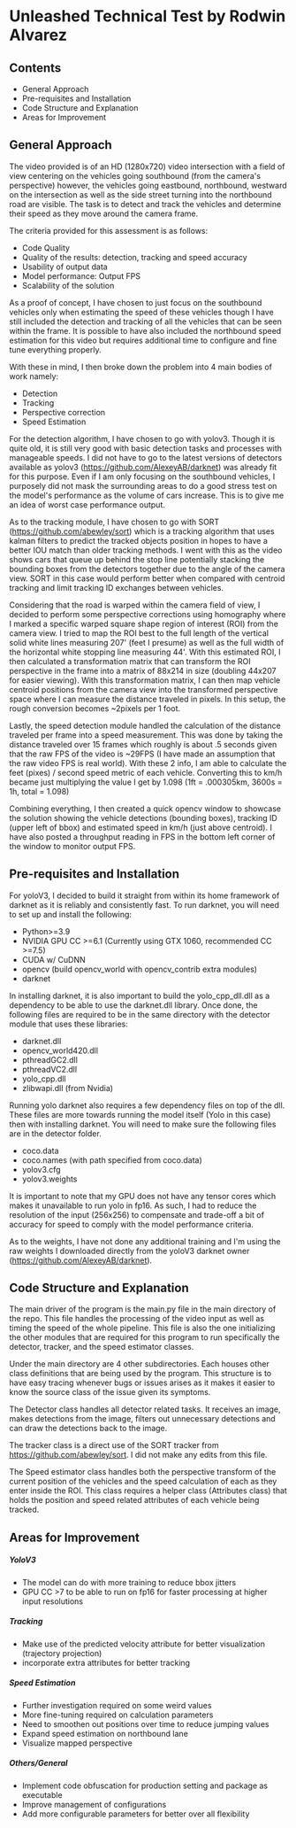 # Unleashed Technical Test by Rodwin Alvarez
## Contents
- General Approach
- Pre-requisites and Installation
- Code Structure and Explanation
- Areas for Improvement

## General Approach
The video provided is of an HD (1280x720) video intersection with a field of view centering on the vehicles going southbound
(from the camera's perspective) however, the vehicles going eastbound, northbound, westward on the 
intersection as well as the side street turning into the northbound road are visible. The task is to 
detect and track the vehicles and determine their speed as they move around the camera frame. 

The criteria provided for this assessment is as follows:
- Code Quality
- Quality of the results: detection, tracking and speed accuracy
- Usability of output data
- Model performance: Output FPS
- Scalability of the solution

As a proof of concept, I have chosen to just focus on the southbound vehicles only when estimating the speed 
of these vehicles though I have still included the detection and tracking of all the vehicles that can be
seen within the frame. It is possible to have also included the northbound speed estimation for this video 
but requires additional time to configure and fine tune everything properly.

With these in mind, I then broke down the problem into 4 main bodies of work namely:
- Detection
- Tracking
- Perspective correction
- Speed Estimation

For the detection algorithm, I have chosen to go with yolov3. Though it is quite old, it is still very good
with basic detection tasks and processes with manageable speeds. I did not have to go to the latest versions
of detectors available as yolov3 (https://github.com/AlexeyAB/darknet) was already fit for this purpose. 
Even if I am only focusing on the southbound vehicles, I purposely did not mask the surrounding areas to do 
a good stress test on the model's performance as the volume of cars increase. This is to give me an idea of
worst case performance output.

As to the tracking module, I have chosen to go with SORT (https://github.com/abewley/sort) which is a tracking
algorithm that uses kalman filters to predict the tracked objects position in hopes to have a better IOU
match than older tracking methods. I went with this as the video shows cars that queue up behind the stop
line potentially stacking the bounding boxes from the detectors together due to the angle of the camera
view. SORT in this case would perform better when compared with centroid tracking and limit tracking ID 
exchanges between vehicles.

Considering that the road is warped within the camera field of view, I decided to perform some perspective
corrections using homography where I marked a specific warped square shape region of interest (ROI) from the 
camera view. I tried to map the ROI best to the full length of the vertical solid white lines measuring 207' 
(feet I presume) as well as the full width of the horizontal white stopping line measuring 44'. With this 
estimated ROI, I then calculated a transformation matrix that can transform the ROI perspective in the frame 
into a matrix of 88x214 in size (doubling 44x207 for easier viewing). With this transformation matrix, I can 
then map vehicle centroid positions from the camera view into the transformed perspective space where I can
measure the distance traveled in pixels. In this setup, the rough conversion becomes ~2pixels per 1 foot.

Lastly, the speed detection module handled the calculation of the distance traveled per frame into a speed
measurement. This was done by taking the distance traveled over 15 frames which roughly is about .5 seconds
given that the raw FPS of the video is ~29FPS (I have made an assumption that the raw video FPS is real 
world). With these 2 info, I am able to calculate the feet (pixes) / second speed metric of each vehicle. 
Converting this to km/h became just multiplying the value I get by 1.098 (1ft = .000305km, 3600s = 1h, total 
= 1.098)

Combining everything, I then created a quick opencv window to showcase the solution showing the vehicle 
detections (bounding boxes), tracking ID (upper left of bbox) and estimated speed in km/h (just above 
centroid). I have also posted a throughput reading in FPS in the bottom left corner of the window to monitor
output FPS. 

## Pre-requisites and Installation
For yoloV3, I decided to build it straight from within its home framework of darknet as it is reliably and 
consistently fast. To run darknet, you will need to set up and install the following:
- Python>=3.9
- NVIDIA GPU CC >=6.1 (Currently using GTX 1060, recommended CC >=7.5)
- CUDA w/ CuDNN
- opencv (build opencv_world with opencv_contrib extra modules)
- darknet

In installing darknet, it is also important to build the yolo_cpp_dll.dll as a dependency to be able to use 
the darknet.dll library. Once done, the following files are required to be in the same directory with the 
detector module that uses these libraries:
- darknet.dll
- opencv_world420.dll
- pthreadGC2.dll
- pthreadVC2.dll
- yolo_cpp.dll
- zlibwapi.dll (from Nvidia)

Running yolo darknet also requires a few dependency files on top of the dll. These files are more towards running
the model itself (Yolo in this case) then with installing darknet. You will need to make sure the following 
files are in the detector folder.
- coco.data
- coco.names (with path specified from coco.data)
- yolov3.cfg
- yolov3.weights

It is important to note that my GPU does not have any tensor cores which makes it unavailable to run yolo
in fp16. As such, I had to reduce the resolution of the input (256x256) to compensate and trade-off a bit of 
accuracy for speed to comply with the model performance criteria.

As to the weights, I have not done any additional training and I'm using the raw weights I downloaded 
directly from the yoloV3 darknet owner (https://github.com/AlexeyAB/darknet).

## Code Structure and Explanation
The main driver of the program is the main.py file in the main directory of the repo. This file handles the 
processing of the video input as well as timing the speed of the whole pipeline. This file is also the one
initializing the other modules that are required for this program to run specifically the detector, tracker, 
and the speed estimator classes. 

Under the main directory are 4 other subdirectories. Each houses other class definitions that are being used
by the program. This structure is to have easy tracing whenever bugs or issues arises as it makes it easier
to know the source class of the issue given its symptoms.

The Detector class handles all detector related tasks. It receives an image, makes detections from the image,
filters out unnecessary detections and can draw the detections back to the image. 

The tracker class is a direct use of the SORT tracker from https://github.com/abewley/sort. I did not make 
any edits from this file. 

The Speed estimator class handles both the perspective transform of the current position of the vehicles
and the speed calculation of each as they enter inside the ROI. This class requires a helper class
(Attributes class) that holds the position and speed related attributes of each vehicle being tracked. 

## Areas for Improvement
##### YoloV3
- The model can do with more training to reduce bbox jitters
- GPU CC >7 to be able to run on fp16 for faster processing at higher input resolutions

##### Tracking
- Make use of the predicted velocity attribute for better visualization (trajectory projection)
- incorporate extra attributes for better tracking

##### Speed Estimation
- Further investigation required on some weird values
- More fine-tuning required on calculation parameters
- Need to smoothen out positions over time to reduce jumping values
- Expand speed estimation on northbound lane
- Visualize mapped perspective

##### Others/General
- Implement code obfuscation for production setting and package as executable
- Improve management of configurations
- Add more configurable parameters for better over all flexibility


